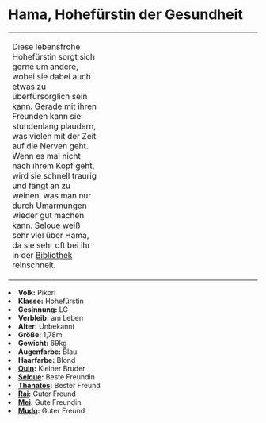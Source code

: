 # Hama, Hohefürstin der Gesundheit

<table>
<tr><td>
<p>
Diese lebensfrohe Hohefürstin sorgt sich gerne um andere, wobei sie dabei auch etwas zu überfürsorglich sein kann.
Gerade mit ihren Freunden kann sie stundenlang plaudern, was vielen mit der Zeit auf die Nerven geht. Wenn es mal nicht
nach ihrem Kopf geht, wird sie schnell traurig und fängt an zu weinen, was man nur durch Umarmungen wieder gut machen
kann. <a href="Seloue.md">Seloue</a> weiß sehr viel über Hama, da sie sehr oft bei ihr in der
<a href="Blooming-Fjord.md" anchor="gro-e-bibliothek-von-hal">Bibliothek</a> reinschneit.
</p>

</td><td width="300">
<!-- Edit here -->
<img src="hama.png" alt="" />
</td></tr>
</table>

<procedure title="Allgemeine Informationen">
<list columns="3">
<li><b>Volk:</b> Pikori</li>
<li><b>Klasse:</b> Hohefürstin</li>
<li><b>Gesinnung:</b> LG</li>
<li><b>Verbleib:</b> am Leben</li>
</list>
</procedure>

<procedure title="Aussehen">
<list columns="3">
<li><b>Alter:</b> Unbekannt</li>
<li><b>Größe:</b> 1,78m</li>
<li><b>Gewicht:</b> 69kg</li>
<li><b>Augenfarbe:</b> Blau</li>
<li><b>Haarfarbe:</b> Blond</li>
<!-- <li><b>Maße:</b> 102/84-70-95</li> -->
</list>
</procedure>

<procedure title="Beziehungen">
<list columns="3">
<li><b><a href="Ouin.md">Ouin</a>:</b> Kleiner Bruder</li>
<li><b><a href="Seloue.md">Seloue</a>:</b> Beste Freundin</li>
<li><b><a href="Thanatos.md">Thanatos</a>:</b> Bester Freund</li>
<li><b><a href="Rai.md">Rai</a>:</b> Guter Freund</li>
<li><b><a href="Mei.md">Mei</a>:</b> Gute Freundin</li>
<li><b><a href="Mudo.md">Mudo</a>:</b> Guter Freund</li>
<!-- <li><b><a href="U-Ranos.md">U-Ranos</a>:</b>"Kleiner Bruder"</li> -->
</list>
</procedure>


<!--
## Notizen

- **Ziele:** 
- **Geheimnisse:** 
-->